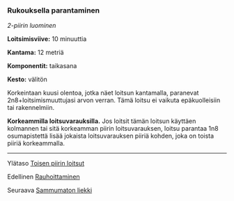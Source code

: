 ### Rukouksella parantaminen

*2-piirin luominen*

**Loitsimisviive:** 10 minuuttia

**Kantama:** 12 metriä

**Komponentit:** taikasana

**Kesto:** välitön

Korkeintaan kuusi olentoa, jotka näet loitsun kantamalla, paranevat 2n8+loitsimismuuttujasi arvon verran. Tämä loitsu ei vaikuta epäkuolleisiin tai rakennelmiin.

**Korkeammilla loitsuvarauksilla.** Jos loitsit tämän loitsun käyttäen kolmannen tai sitä korkeamman piirin loitsuvarauksen, loitsu parantaa 1n8 osumapistettä lisää jokaista loitsuvarauksen piiriä kohden, joka on toista piiriä korkeammalla.

----

Ylätaso [Toisen piirin loitsut](2_piirin_loitsut.md)

Edellinen [Rauhoittaminen](Rauhoittaminen.md)

Seuraava [Sammumaton liekki](Sammumaton_liekki.md)

